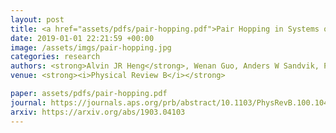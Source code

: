 ```yaml
---
layout: post
title: <a href="assets/pdfs/pair-hopping.pdf">Pair Hopping in Systems of Strongly Interacting Hard-Core Bosons</a>
date: 2019-01-01 22:21:59 +00:00
image: /assets/imgs/pair-hopping.jpg
categories: research
authors: <strong>Alvin JR Heng</strong>, Wenan Guo, Anders W Sandvik, Pinaki Sengupta
venue: <strong><i>Physical Review B</i></strong>

paper: assets/pdfs/pair-hopping.pdf
journal: https://journals.aps.org/prb/abstract/10.1103/PhysRevB.100.104433
arxiv: https://arxiv.org/abs/1903.04103
---
```

